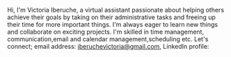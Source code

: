  Hi, I'm Victoria Iberuche, a virtual assistant passionate about helping others achieve their goals by taking on their administrative tasks and freeing up their time for more important things.
 I'm always eager to learn new things and collaborate on exciting projects.
 I'm skilled in time management, communication,email and calendar management,scheduling etc.
 Let's connect; email address: iberuchevictoria@gmail.com, LinkedIn profile:
  
